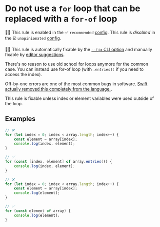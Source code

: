 # Do not use a `for` loop that can be replaced with a `for-of` loop

💼🚫 This rule is enabled in the ✅ `recommended` [config](https://github.com/sindresorhus/eslint-plugin-unicorn#recommended-config). This rule is _disabled_ in the ☑️ `unopinionated` [config](https://github.com/sindresorhus/eslint-plugin-unicorn#recommended-config).

🔧💡 This rule is automatically fixable by the [`--fix` CLI option](https://eslint.org/docs/latest/user-guide/command-line-interface#--fix) and manually fixable by [editor suggestions](https://eslint.org/docs/latest/use/core-concepts#rule-suggestions).

<!-- end auto-generated rule header -->
<!-- Do not manually modify this header. Run: `npm run fix:eslint-docs` -->

There's no reason to use old school for loops anymore for the common case. You can instead use for-of loop (with `.entries()` if you need to access the index).

Off-by-one errors are one of the most common bugs in software. [Swift actually removed this completely from the language.](https://github.com/apple/swift-evolution/blob/master/proposals/0007-remove-c-style-for-loops.md).

This rule is fixable unless index or element variables were used outside of the loop.

## Examples

```js
// ❌
for (let index = 0; index < array.length; index++) {
	const element = array[index];
	console.log(index, element);
}

// ✅
for (const [index, element] of array.entries()) {
	console.log(index, element);
}
```

```js
// ❌
for (let index = 0; index < array.length; index++) {
	const element = array[index];
	console.log(element);
}

// ✅
for (const element of array) {
	console.log(element);
}
```
